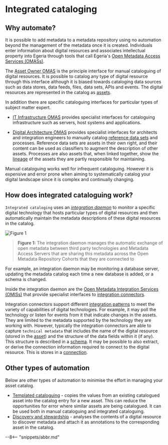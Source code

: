 <!-- SPDX-License-Identifier: CC-BY-4.0 -->
<!-- Copyright Contributors to the ODPi Egeria project 2020. -->

# Integrated cataloging

## Why automate?

It is possible to add metadata to a metadata repository using no automation beyond the management of the metadata once it is created.  Individuals enter information about digital resources and associates intellectual property into Egeria through tools that call Egeria's [Open Metadata Access Services (OMASs)](./services/omas).

The [Asset Owner OMAS](./services/omas/asset-owner) is the principle interface for manual cataloguing of digital resources.  It is possible to catalog any type of digital resource through this interface although it is biased towards cataloging data sources such as data stores, data feeds, files, data sets, APIs and events.  The digital resources are represented in the catalog as [assets](./concepts/asset).

In addition there are specific cataloguing interfaces for particular types of subject matter expert.

* [IT Infrastructure OMAS](./services/omas/it-infrastructure) provides specialist interfaces for cataloguing infrastructure such as servers, host systems and applications.

* [Digital Architecture OMAS](./services/omas/digital-architecture) provides specialist interfaces for architects and integration engineers to manually catalog [reference data sets](./features/reference-data-management) and processes. Reference data sets are assets in their own right, and their content can be used as classifiers to augment the description of other assets. Processes are also assets that, when linked together, show the [lineage](./features/lineage-management) of the assets they are partly responsible for maintaining.

Manual cataloguing works well for infrequent cataloguing.  However it is expensive and error prone when aiming to systematically catalog your digital landscape since it is complex and continually changing.

## How does integrated cataloguing work?

`Integrated cataloging` uses an [*integration daemon*]((./concepts/integration-daemon)) to monitor a specific digital technology that hosts particular types of digital resources and then automatically maintain the metadata descriptions of these digital resources in the catalog.

![Figure 1](./concepts/integration-daemon-in-action.svg)
> **Figure 1:** The integration daemon manages the automatic exchange of open metadata between third party technologies and Metadata Access Servers that are sharing this metadata across the Open Metadata Repository Cohorts that they are connected to

For example, an integration daemon may be monitoring a database server, updating the metadata catalog each time a new database is added, or a schema is changed.

Inside the integration daemon are the [Open Metadata Integration Services (OMISs)](./services/omis) that provide specialist interfaces to [integration connectors](./concepts/integration-connector).  

Integration connectors support different [integration patterns](./patterns/metadata-exchange) to meet the variety of capabilities of digital technologies.  For example, it may poll the technology or listen for events from it that indicate changes in the assets.  They are limited to the metadata supported by the technology they are working with.  However, typically the integration connectors are able to capture `technical metadata` that includes the name of the digital resource (stored in the [asset](./concepts/asset)) and the structure of the data fields within it (if any).  This structure is described in a [schema](./concepts/schema).  It may be possible to also extract, or derive the connection information required to connect to the digital resource.  This is stores in a [connection](./concepts/connection).

## Other types of automation

Below are other types of automation to minimise the effort in managing your asset catalog.

* [Templated cataloguing](./features/templated-cataloguing) - copies the values from an existing catalogued asset into the catalog entry for a new asset. This can reduce the opportunities for error where similar assets are being catalogued.  It can be used both in manual cataloguing and integrated cataloguing.
* [Discovery and stewardship](./features/discovery-and-stewardship) - analyses the contents of a digital resource to discover metadata and attach it as annotations to the corresponding asset in the catalog.


--8<-- "snippets/abbr.md"